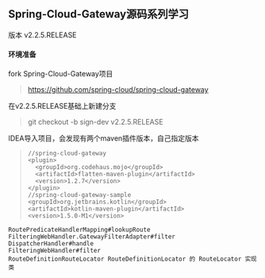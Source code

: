## Spring-Cloud-Gateway源码系列学习

版本 v2.2.5.RELEASE



#### 环境准备

fork Spring-Cloud-Gateway项目

>https://github.com/spring-cloud/spring-cloud-gateway

在v2.2.5.RELEASE基础上新建分支

>git checkout -b sign-dev v2.2.5.RELEASE

IDEA导入项目，会发现有两个maven插件版本<unknow>，自己指定版本

>```
>//spring-cloud-gateway
><plugin>
>   <groupId>org.codehaus.mojo</groupId>
>   <artifactId>flatten-maven-plugin</artifactId>
>   <version>1.2.7</version>
></plugin>
>//spring-cloud-gateway-sample
><groupId>org.jetbrains.kotlin</groupId>
><artifactId>kotlin-maven-plugin</artifactId>
><version>1.5.0-M1</version>
>```



```
RoutePredicateHandlerMapping#lookupRoute
FilteringWebHandler.GatewayFilterAdapter#filter
DispatcherHandler#handle
FilteringWebHandler#filter
RouteDefinitionRouteLocator RouteDefinitionLocator 的 RouteLocator 实现类
```

